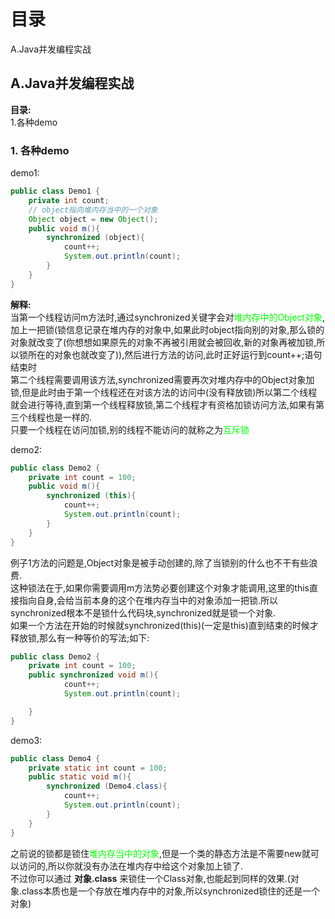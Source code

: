 # 目录  



A.Java并发编程实战  







## A.Java并发编程实战
**目录:**  
1.各种demo  




### 1. 各种demo
demo1:  
```java
public class Demo1 {
    private int count;
    // object指向堆内存当中的一个对象
    Object object = new Object();	
    public void m(){
        synchronized (object){
            count++;
            System.out.println(count);
        }
    }
}
```

**解释:**  
当第一个线程访问m方法时,通过synchronized关键字会对<font color="#00FF00">堆内存中的Object对象</font>,加上一把锁(锁信息记录在堆内存的对象中,如果此时object指向别的对象,那么锁的对象就改变了(你想想如果原先的对象不再被引用就会被回收,新的对象再被加锁,所以锁所在的对象也就改变了)),然后进行方法的访问,此时正好运行到count++;语句结束时  
第二个线程需要调用该方法,synchronized需要再次对堆内存中的Object对象加锁,但是此时由于第一个线程还在对该方法的访问中(没有释放锁)所以第二个线程就会进行等待,直到第一个线程释放锁,第二个线程才有资格加锁访问方法,如果有第三个线程也是一样的.  
只要一个线程在访问加锁,别的线程不能访问的就称之为<font color="#00FF00">互斥锁</font>  

demo2:  
```java
public class Demo2 {
    private int count = 100;
    public void m(){
        synchronized (this){
            count++;
            System.out.println(count);
        }
    }
}
```
例子1方法的问题是,Object对象是被手动创建的,除了当锁别的什么也不干有些浪费.  
这种锁法在于,如果你需要调用m方法势必要创建这个对象才能调用,这里的this直接指向自身,会给当前本身的这个在堆内存当中的对象添加一把锁.所以synchronized根本不是锁什么代码块,synchronized就是锁一个对象.  
如果一个方法在开始的时候就synchronized(this)(一定是this)直到结束的时候才释放锁,那么有一种等价的写法;如下:  
```java
public class Demo2 {
    private int count = 100;
    public synchronized void m(){
            count++;
            System.out.println(count);

    }
}
```

demo3:  
```java
public class Demo4 {
    private static int count = 100;
    public static void m(){
        synchronized (Demo4.class){
            count++;
            System.out.println(count);
        }
    }
}
```
之前说的锁都是锁住<font color="#00FF00">堆内存当中的对象</font>,但是一个类的静态方法是不需要new就可以访问的,所以你就没有办法在堆内存中给这个对象加上锁了.  
不过你可以通过 **对象.class** 来锁住一个Class对象,也能起到同样的效果.(对象.class本质也是一个存放在堆内存中的对象,所以synchronized锁住的还是一个对象)  




